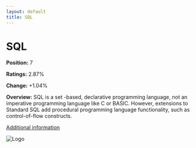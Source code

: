```yaml
---
layout: default
title: SQL
---
```


# SQL

**Position:** 7

**Ratings:** 2.87%

**Change:** +1.04%

**Overview:** SQL is a set -based, declarative programming language, not an imperative programming language like C or BASIC. However, extensions to Standard SQL add procedural programming language functionality, such as control-of-flow constructs.

[Additional information](https://en.wikipedia.org/wiki/SQL)

![Logo](https://logodix.com/logo/542135.jpg)
